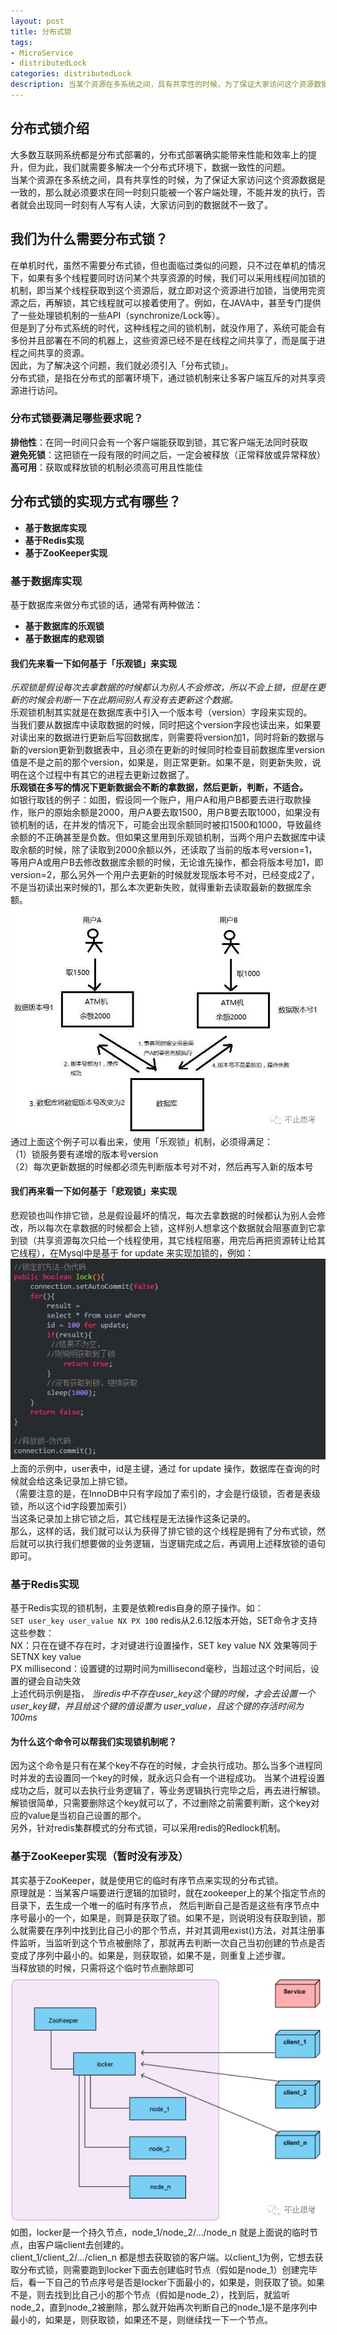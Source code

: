 ```yaml
---
layout: post
title: 分布式锁
tags:
- MicroService
- distributedLock
categories: distributedLock
description: 当某个资源在多系统之间，具有共享性的时候，为了保证大家访问这个资源数据是一致的，那么就必须要求在同一时刻只能被一个客户端处理，不能并发的执行，否者就会出现同一时刻有人写有人读，大家访问到的数据就不一致了
---
```

## 分布式锁介绍
大多数互联网系统都是分布式部署的，分布式部署确实能带来性能和效率上的提升，但为此，我们就需要多解决一个分布式环境下，数据一致性的问题。  
当某个资源在多系统之间，具有共享性的时候，为了保证大家访问这个资源数据是一致的，那么就必须要求在同一时刻只能被一个客户端处理，不能并发的执行，否者就会出现同一时刻有人写有人读，大家访问到的数据就不一致了。

<!-- more -->

## 我们为什么需要分布式锁？
在单机时代，虽然不需要分布式锁，但也面临过类似的问题，只不过在单机的情况下，如果有多个线程要同时访问某个共享资源的时候，我们可以采用线程间加锁的机制，即当某个线程获取到这个资源后，就立即对这个资源进行加锁，当使用完资源之后，再解锁，其它线程就可以接着使用了。例如，在JAVA中，甚至专门提供了一些处理锁机制的一些API（synchronize/Lock等）。  
但是到了分布式系统的时代，这种线程之间的锁机制，就没作用了，系统可能会有多份并且部署在不同的机器上，这些资源已经不是在线程之间共享了，而是属于进程之间共享的资源。  
因此，为了解决这个问题，我们就必须引入「分布式锁」。  
分布式锁，是指在分布式的部署环境下，通过锁机制来让多客户端互斥的对共享资源进行访问。  
### 分布式锁要满足哪些要求呢？  
**排他性**：在同一时间只会有一个客户端能获取到锁，其它客户端无法同时获取  
**避免死锁**：这把锁在一段有限的时间之后，一定会被释放（正常释放或异常释放）  
**高可用**：获取或释放锁的机制必须高可用且性能佳  
## 分布式锁的实现方式有哪些？
- **基于数据库实现**
- **基于Redis实现**
- **基于ZooKeeper实现**
### 基于数据库实现
基于数据库来做分布式锁的话，通常有两种做法：
- **基于数据库的乐观锁**
- **基于数据库的悲观锁**
#### 我们先来看一下如何基于「乐观锁」来实现
*乐观锁是假设每次去拿数据的时候都认为别人不会修改，所以不会上锁，但是在更新的时候会判断一下在此期间别人有没有去更新这个数据。*  
乐观锁机制其实就是在数据库表中引入一个版本号（version）字段来实现的。  
当我们要从数据库中读取数据的时候，同时把这个version字段也读出来，如果要对读出来的数据进行更新后写回数据库，则需要将version加1，同时将新的数据与新的version更新到数据表中，且必须在更新的时候同时检查目前数据库里version值是不是之前的那个version，如果是，则正常更新。如果不是，则更新失败，说明在这个过程中有其它的进程去更新过数据了。  
**乐观锁在多写的情况下更新数据会不断的拿数据，然后更新，判断，不适合。**  
如银行取钱的例子：如图，假设同一个账户，用户A和用户B都要去进行取款操作，账户的原始余额是2000，用户A要去取1500，用户B要去取1000，如果没有锁机制的话，在并发的情况下，可能会出现余额同时被扣1500和1000，导致最终余额的不正确甚至是负数。但如果这里用到乐观锁机制，当两个用户去数据库中读取余额的时候，除了读取到2000余额以外，还读取了当前的版本号version=1，等用户A或用户B去修改数据库余额的时候，无论谁先操作，都会将版本号加1，即version=2，那么另外一个用户去更新的时候就发现版本号不对，已经变成2了，不是当初读出来时候的1，那么本次更新失败，就得重新去读取最新的数据库余额。  
![取款](\assets\img\distributed_1.jpg)
通过上面这个例子可以看出来，使用「乐观锁」机制，必须得满足：  
（1）锁服务要有递增的版本号version  
（2）每次更新数据的时候都必须先判断版本号对不对，然后再写入新的版本号  
#### 我们再来看一下如何基于「悲观锁」来实现
悲观锁也叫作排它锁，总是假设最坏的情况，每次去拿数据的时候都认为别人会修改，所以每次在拿数据的时候都会上锁，这样别人想拿这个数据就会阻塞直到它拿到锁（共享资源每次只给一个线程使用，其它线程阻塞，用完后再把资源转让给其它线程），在Mysql中是基于 for update 来实现加锁的，例如：  
![悲观锁](\assets\img\distributed_2.jpg)
上面的示例中，user表中，id是主键，通过 for update 操作，数据库在查询的时候就会给这条记录加上排它锁。  
（需要注意的是，在InnoDB中只有字段加了索引的，才会是行级锁，否者是表级锁，所以这个id字段要加索引）  
当这条记录加上排它锁之后，其它线程是无法操作这条记录的。  
那么，这样的话，我们就可以认为获得了排它锁的这个线程是拥有了分布式锁，然后就可以执行我们想要做的业务逻辑，当逻辑完成之后，再调用上述释放锁的语句即可。  
### 基于Redis实现
基于Redis实现的锁机制，主要是依赖redis自身的原子操作。如：  
`
SET user_key user_value NX PX 100
`
redis从2.6.12版本开始，SET命令才支持这些参数：  
NX：只在在键不存在时，才对键进行设置操作，SET key value NX 效果等同于 SETNX key value  
PX millisecond：设置键的过期时间为millisecond毫秒，当超过这个时间后，设置的键会自动失效  
上述代码示例是指，
*当redis中不存在user_key这个键的时候，才会去设置一个user_key键，并且给这个键的值设置为 user_value，且这个键的存活时间为100ms*  
#### 为什么这个命令可以帮我们实现锁机制呢？  
因为这个命令是只有在某个key不存在的时候，才会执行成功。那么当多个进程同时并发的去设置同一个key的时候，就永远只会有一个进程成功。
当某个进程设置成功之后，就可以去执行业务逻辑了，等业务逻辑执行完毕之后，再去进行解锁。
解锁很简单，只需要删除这个key就可以了，不过删除之前需要判断，这个key对应的value是当初自己设置的那个。  
另外，针对redis集群模式的分布式锁，可以采用redis的Redlock机制。  
### 基于ZooKeeper实现（暂时没有涉及）
其实基于ZooKeeper，就是使用它的临时有序节点来实现的分布式锁。  
原理就是：当某客户端要进行逻辑的加锁时，就在zookeeper上的某个指定节点的目录下，去生成一个唯一的临时有序节点， 然后判断自己是否是这些有序节点中序号最小的一个，如果是，则算是获取了锁。如果不是，则说明没有获取到锁，那么就需要在序列中找到比自己小的那个节点，并对其调用exist()方法，对其注册事件监听，当监听到这个节点被删除了，那就再去判断一次自己当初创建的节点是否变成了序列中最小的。如果是，则获取锁，如果不是，则重复上述步骤。  
当释放锁的时候，只需将这个临时节点删除即可
![zookeeper](\assets\img\distributed_3.jpg)  
如图，locker是一个持久节点，node_1/node_2/…/node_n 就是上面说的临时节点，由客户端client去创建的。  
client_1/client_2/…/clien_n 都是想去获取锁的客户端。以client_1为例，它想去获取分布式锁，则需要跑到locker下面去创建临时节点（假如是node_1）创建完毕后，看一下自己的节点序号是否是locker下面最小的，如果是，则获取了锁。如果不是，则去找到比自己小的那个节点（假如是node_2），找到后，就监听node_2，直到node_2被删除，那么就开始再次判断自己的node_1是不是序列中最小的，如果是，则获取锁，如果还不是，则继续找一下一个节点。
